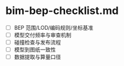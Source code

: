 # bim-bep-checklist.md

- [ ] BEP 范围/LOD/编码规则/坐标基准
- [ ] 模型交付频率与审查机制
- [ ] 碰撞检查与发布流程
- [ ] 模型到图纸一致性
- [ ] 数据提取与算量口径
